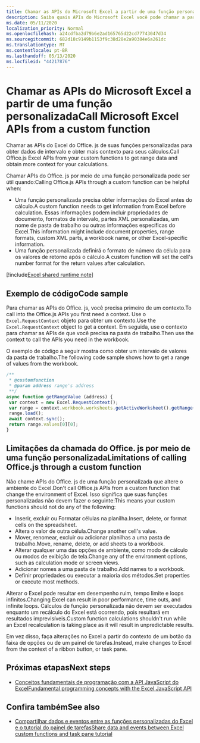 ```yaml
---
title: Chamar as APIs do Microsoft Excel a partir de uma função personalizada
description: Saiba quais APIs do Microsoft Excel você pode chamar a partir de sua função personalizada.
ms.date: 05/11/2020
localization_priority: Normal
ms.openlocfilehash: a24cdfba2d79b6e2ad165765d22cd77743047d34
ms.sourcegitcommit: 682d18c9149b1153f9c38d28e2a90384e6a261dc
ms.translationtype: MT
ms.contentlocale: pt-BR
ms.lasthandoff: 05/13/2020
ms.locfileid: "44217876"
---
```

# <a name="call-microsoft-excel-apis-from-a-custom-function"></a><span data-ttu-id="50434-103">Chamar as APIs do Microsoft Excel a partir de uma função personalizada</span><span class="sxs-lookup"><span data-stu-id="50434-103">Call Microsoft Excel APIs from a custom function</span></span>

<span data-ttu-id="50434-104">Chamar as APIs do Excel do Office. js de suas funções personalizadas para obter dados de intervalo e obter mais contexto para seus cálculos.</span><span class="sxs-lookup"><span data-stu-id="50434-104">Call Office.js Excel APIs from your custom functions to get range data and obtain more context for your calculations.</span></span>

<span data-ttu-id="50434-105">Chamar APIs do Office. js por meio de uma função personalizada pode ser útil quando:</span><span class="sxs-lookup"><span data-stu-id="50434-105">Calling Office.js APIs through a custom function can be helpful when:</span></span>

- <span data-ttu-id="50434-106">Uma função personalizada precisa obter informações do Excel antes do cálculo.</span><span class="sxs-lookup"><span data-stu-id="50434-106">A custom function needs to get information from Excel before calculation.</span></span> <span data-ttu-id="50434-107">Essas informações podem incluir propriedades de documento, formatos de intervalo, partes XML personalizadas, um nome de pasta de trabalho ou outras informações específicas do Excel.</span><span class="sxs-lookup"><span data-stu-id="50434-107">This information might include document properties, range formats, custom XML parts, a workbook name, or other Excel-specific information.</span></span>
- <span data-ttu-id="50434-108">Uma função personalizada definirá o formato de número da célula para os valores de retorno após o cálculo.</span><span class="sxs-lookup"><span data-stu-id="50434-108">A custom function will set the cell's number format for the return values after calculation.</span></span>

[!include[Excel shared runtime note](../includes/note-requires-shared-runtime.md)]

## <a name="code-sample"></a><span data-ttu-id="50434-109">Exemplo de código</span><span class="sxs-lookup"><span data-stu-id="50434-109">Code sample</span></span>

<span data-ttu-id="50434-110">Para chamar as APIs do Office. js, você precisa primeiro de um contexto.</span><span class="sxs-lookup"><span data-stu-id="50434-110">To call into the Office.js APIs you first need a context.</span></span> <span data-ttu-id="50434-111">Use o `Excel.RequestContext` objeto para obter um contexto.</span><span class="sxs-lookup"><span data-stu-id="50434-111">Use the `Excel.RequestContext` object to get a context.</span></span> <span data-ttu-id="50434-112">Em seguida, use o contexto para chamar as APIs de que você precisa na pasta de trabalho.</span><span class="sxs-lookup"><span data-stu-id="50434-112">Then use the context to call the APIs you need in the workbook.</span></span>

<span data-ttu-id="50434-113">O exemplo de código a seguir mostra como obter um intervalo de valores da pasta de trabalho.</span><span class="sxs-lookup"><span data-stu-id="50434-113">The following code sample shows how to get a range of values from the workbook.</span></span>

```JavaScript
/**
 * @customfunction
 * @param address range's address
 **/
async function getRangeValue (address) {
 var context = new Excel.RequestContext();
 var range = context.workbook.worksheets.getActiveWorksheet().getRange(address);
 range.load();
 await context.sync();
 return range.values[0][0];
}
```

## <a name="limitations-of-calling-officejs-through-a-custom-function"></a><span data-ttu-id="50434-114">Limitações da chamada do Office. js por meio de uma função personalizada</span><span class="sxs-lookup"><span data-stu-id="50434-114">Limitations of calling Office.js through a custom function</span></span>

<span data-ttu-id="50434-115">Não chame APIs do Office. js de uma função personalizada que altere o ambiente do Excel.</span><span class="sxs-lookup"><span data-stu-id="50434-115">Don't call Office.js APIs from a custom function that change the environment of Excel.</span></span> <span data-ttu-id="50434-116">Isso significa que suas funções personalizadas não devem fazer o seguinte:</span><span class="sxs-lookup"><span data-stu-id="50434-116">This means your custom functions should not do any of the following:</span></span>

- <span data-ttu-id="50434-117">Inserir, excluir ou Formatar células na planilha.</span><span class="sxs-lookup"><span data-stu-id="50434-117">Insert, delete, or format cells on the spreadsheet.</span></span>
- <span data-ttu-id="50434-118">Altera o valor de outra célula.</span><span class="sxs-lookup"><span data-stu-id="50434-118">Change another cell's value.</span></span>
- <span data-ttu-id="50434-119">Mover, renomear, excluir ou adicionar planilhas a uma pasta de trabalho.</span><span class="sxs-lookup"><span data-stu-id="50434-119">Move, rename, delete, or add sheets to a workbook.</span></span>
- <span data-ttu-id="50434-120">Alterar qualquer uma das opções de ambiente, como modo de cálculo ou modos de exibição de tela.</span><span class="sxs-lookup"><span data-stu-id="50434-120">Change any of the environment options, such as calculation mode or screen views.</span></span>
- <span data-ttu-id="50434-121">Adicionar nomes a uma pasta de trabalho.</span><span class="sxs-lookup"><span data-stu-id="50434-121">Add names to a workbook.</span></span>
- <span data-ttu-id="50434-122">Definir propriedades ou executar a maioria dos métodos.</span><span class="sxs-lookup"><span data-stu-id="50434-122">Set properties or execute most methods.</span></span>

<span data-ttu-id="50434-123">Alterar o Excel pode resultar em desempenho ruim, tempo limite e loops infinitos.</span><span class="sxs-lookup"><span data-stu-id="50434-123">Changing Excel can result in poor performance, time outs, and infinite loops.</span></span> <span data-ttu-id="50434-124">Cálculos de função personalizada não devem ser executados enquanto um recálculo do Excel está ocorrendo, pois resultará em resultados imprevisíveis.</span><span class="sxs-lookup"><span data-stu-id="50434-124">Custom function calculations shouldn't run while an Excel recalculation is taking place as it will result in unpredictable results.</span></span>

<span data-ttu-id="50434-125">Em vez disso, faça alterações no Excel a partir do contexto de um botão da faixa de opções ou de um painel de tarefas.</span><span class="sxs-lookup"><span data-stu-id="50434-125">Instead, make changes to Excel from the context of a ribbon button, or task pane.</span></span>

## <a name="next-steps"></a><span data-ttu-id="50434-126">Próximas etapas</span><span class="sxs-lookup"><span data-stu-id="50434-126">Next steps</span></span>

- [<span data-ttu-id="50434-127">Conceitos fundamentais de programação com a API JavaScript do Excel</span><span class="sxs-lookup"><span data-stu-id="50434-127">Fundamental programming concepts with the Excel JavaScript API</span></span>](../reference/overview/excel-add-ins-reference-overview.md)

## <a name="see-also"></a><span data-ttu-id="50434-128">Confira também</span><span class="sxs-lookup"><span data-stu-id="50434-128">See also</span></span>

- [<span data-ttu-id="50434-129">Compartilhar dados e eventos entre as funções personalizadas do Excel e o tutorial do painel de tarefas</span><span class="sxs-lookup"><span data-stu-id="50434-129">Share data and events between Excel custom functions and task pane tutorial</span></span>](../tutorials/share-data-and-events-between-custom-functions-and-the-task-pane-tutorial.md)